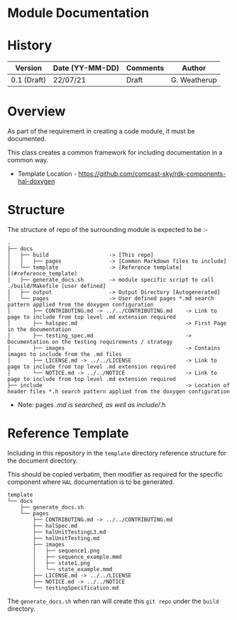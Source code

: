 # Module Documentation

# History

|Version|Date (YY-MM-DD) |Comments|Author|
|-------|----------------|------|-----|
|0.1 (Draft)| 22/07/21 | Draft| G. Weatherup|

# Overview

As part of the requirement in creating a code module, it must be documented.

This class creates a common framework for including documentation in a common way.

- Template Location - https://github.com/comcast-sky/rdk-components-hal-doxygen

# Structure

The structure of repo of the surrounding module is expected to be :-

```
.
├── docs
│   ├── build                   -> [This repo]
│   │   ├── pages               -> [Common Markdown files to include]
│   └── template                -> [Reference template][(#reference_template)
│   ├── generate_docs.sh        -> module specific script to call ./build/Makefile [user defined]
│   ├── output                  -> Output Directory [Autogenerated]
│   └── pages                   -> User defined pages *.md search pattern applied from the doxygen configuration
│       ├── CONTRIBUTING.md -> ../../CONTRIBUTING.md    -> Link to page to include from top level .md extension required
│       ├── halspec.md                                  -> First Page in the documentation
│       ├── testing_spec.md                             -> Documentation on the testing requirements / strategy
│       ├── images                                      -> Contains images to include from the .md files
│       ├── LICENSE.md -> ../../LICENSE                 -> Link to page to include from top level .md extension required
│       └── NOTICE.md -> ../../NOTICE                   -> Link to page to include from top level .md extension required
├── include                                             -> Location of header files *.h search pattern applied from the doxygen configuration
```

* Note: pages *.md is searched, as well as include/*.h

# Reference Template

Including in this repository in the `template` directory reference structure for the document directory.

This should be copied verbatim, then modifier as required for the specific component where `HAL` documentation is to be generated.

```
template
└── docs
    ├── generate_docs.sh
    └── pages
        ├── CONTRIBUTING.md -> ../../CONTRIBUTING.md
        ├── halSpec.md
        ├── halUnitTestingL3.md
        ├── halUnitTesting.md
        ├── images
        │   ├── sequence1.png
        │   ├── sequence_example.mmd
        │   ├── state1.png
        │   └── state_example.mmd
        ├── LICENSE.md -> ../../LICENSE
        ├── NOTICE.md -> ../../NOTICE
        └── testingSpecification.md
```

The `generate_docs.sh` when ran will create this `git repo` under the `build` directory.

